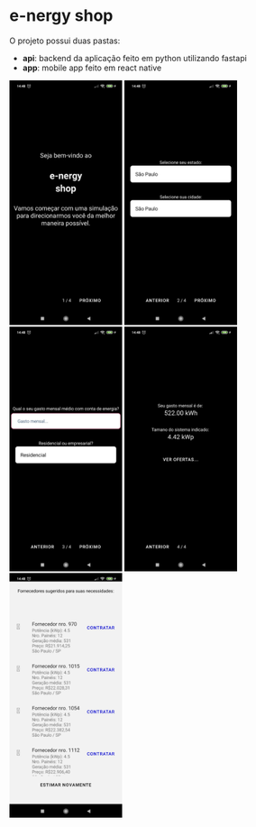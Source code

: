 # e-nergy shop

O projeto possui duas pastas:

- __api__: backend da aplicação feito em python utilizando fastapi
- __app__: mobile app feito em react native


<img src="prints/ss1.jpeg" alt="drawing" width="200"/>
<img src="prints/ss2.jpeg" alt="drawing" width="200"/>
<img src="prints/ss3.jpeg" alt="drawing" width="200"/>
<img src="prints/ss4.jpeg" alt="drawing" width="200"/>
<img src="prints/ss5.jpeg" alt="drawing" width="200"/>

